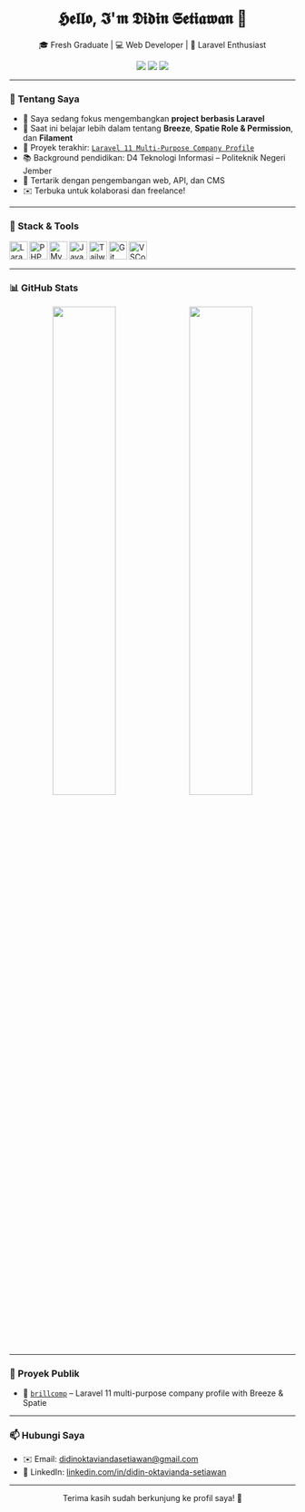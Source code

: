 <h1 align="center">𝕳𝖊𝖑𝖑𝖔, 𝕴'𝖒 𝕯𝖎𝖉𝖎𝖓 𝕾𝖊𝖙𝖎𝖆𝖜𝖆𝖓 👋</h1>

<p align="center">
  🎓 Fresh Graduate | 💻 Web Developer | 🚀 Laravel Enthusiast
</p>

<p align="center">
  <a href="mailto:didinoktaviandasetiawan@gmail.com"><img src="https://img.shields.io/badge/Email-didinoktaviandasetiawan@gmail.com-blue?style=flat-square&logo=gmail"></a>
  <a href="https://www.linkedin.com/in/didin-oktavianda-setiawan"><img src="https://img.shields.io/badge/LinkedIn-Didin%20Setiawan-blue?style=flat-square&logo=linkedin"></a>
  <a href="https://github.com/DidinOS9"><img src="https://img.shields.io/github/followers/DidinOS9?style=flat-square&label=Follow&logo=github"></a>
</p>

---

### 💼 Tentang Saya

- 🔭 Saya sedang fokus mengembangkan **project berbasis Laravel**
- 🌱 Saat ini belajar lebih dalam tentang **Breeze**, **Spatie Role & Permission**, dan **Filament**
- 📂 Proyek terakhir: [`Laravel 11 Multi-Purpose Company Profile`](https://github.com/DidinOS9/brillcomp)
- 📚 Background pendidikan: D4 Teknologi Informasi – Politeknik Negeri Jember
- 💬 Tertarik dengan pengembangan web, API, dan CMS
- ✉️ Terbuka untuk kolaborasi dan freelance!

---

### 🧰 Stack & Tools

<img align="left" alt="Laravel" width="32px" src="https://cdn.simpleicons.org/laravel/FF2D20" />
<img align="left" alt="PHP" width="32px" src="https://cdn.jsdelivr.net/gh/devicons/devicon/icons/php/php-plain.svg" />
<img align="left" alt="MySQL" width="32px" src="https://cdn.jsdelivr.net/gh/devicons/devicon/icons/mysql/mysql-original.svg" />
<img align="left" alt="JavaScript" width="32px" src="https://cdn.jsdelivr.net/gh/devicons/devicon/icons/javascript/javascript-original.svg" />
<img align="left" alt="TailwindCSS" width="32px" src="https://cdn.simpleicons.org/tailwindcss/38B2AC" />
<img align="left" alt="Git" width="32px" src="https://cdn.jsdelivr.net/gh/devicons/devicon/icons/git/git-original.svg" />
<img align="left" alt="VSCode" width="32px" src="https://cdn.jsdelivr.net/gh/devicons/devicon/icons/vscode/vscode-original.svg" />

<br><br>

---

### 📊 GitHub Stats

<p align="center">
  <img width="47%" src="https://github-readme-stats.vercel.app/api?username=DidinOS9&show_icons=true&theme=radical" />
  <img width="47%" src="https://github-readme-stats.vercel.app/api/top-langs/?username=DidinOS9&layout=compact&theme=radical" />
</p>

---

### 🌱 Proyek Publik

- 🔗 [`brillcomp`](https://github.com/DidinOS9/brillcomp) – Laravel 11 multi-purpose company profile with Breeze & Spatie

---

### 📫 Hubungi Saya

- ✉️ Email: [didinoktaviandasetiawan@gmail.com](mailto:didinoktaviandasetiawan@gmail.com)
- 🔗 LinkedIn: [linkedin.com/in/didin-oktavianda-setiawan](https://www.linkedin.com/in/didin-oktavianda-setiawan/)

---

<p align="center">
  Terima kasih sudah berkunjung ke profil saya! 🎉
</p>
